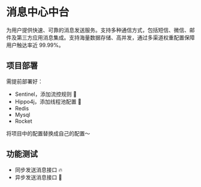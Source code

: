 # 消息中心中台

为用户提供快速、可靠的消息发送服务。支持多种通信方式，包括短信、微信、邮件及第三方应用消息集成。支持海量数据存储、高并发，通过多渠道权重配置保障用户触达率近 99.99%。

## 项目部署

需提前部署好：

- Sentinel，添加流控规则 :bug:
- Hippo4j，添加线程池配置 :rocket:
- Redis
- Mysql
- Rocket

将项目中的配置替换成自己的配置～

## 功能测试

- 同步发送消息接口 :fire:
- 异步发送消息接口 :green_heart:


